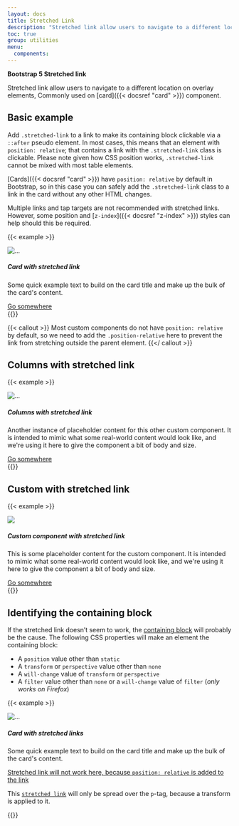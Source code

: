 ```yaml
---
layout: docs
title: Stretched Link
description: "Stretched link allow users to navigate to a different location on overlay elements."
toc: true
group: utilities
menu:
  components:
---
```


**Bootstrap 5 Stretched link**

Stretched link allow users to navigate to a different location on overlay elements, Commonly used on [card]({{< docsref "card" >}}) component.

## Basic example

Add `.stretched-link` to a link to make its containing block clickable via a `::after` pseudo element. In most cases, this means that an element with `position: relative`; that contains a link with the `.stretched-link` class is clickable. Please note given how CSS position works, `.stretched-link` cannot be mixed with most table elements.

[Cards]({{< docsref "card" >}}) have `position: relative` by default in Bootstrap, so in this case you can safely add the `.stretched-lin`k class to a link in the card without any other HTML changes.

Multiple links and tap targets are not recommended with stretched links. However, some position and [`z-index`]({{< docsref "z-index" >}}) styles can help should this be required.

{{< example >}}
<div class="card col-md-5 mx-auto">
  <img src="/images/cards/1.jpg" class="card-img-top" alt="...">
  <div class="card-body">
    <h5 class="card-title">Card with stretched link</h5>
    <p class="card-text">
      Some quick example text to build on the card title and make up the bulk of the card's content.
    </p>
    <a href="#" class="btn btn-primary stretched-link">Go somewhere</a>
  </div>
</div>
{{</ example >}}

{{< callout >}}
Most custom components do not have `position: relative` by default, so we need to add the `.position-relative` here to prevent the link from stretching outside the parent element.
{{</ callout >}}

## Columns with stretched link

{{< example >}}
<div class="row g-0 position-relative">
  <div class="col-12 col-md-5 mb-md-0 p-md-4">
    <img src="/images/cards/1.jpg" class="img-fluid" alt="...">
  </div>
  <div class="col-12 col-md-7 p-4 ps-md-0">
    <h5 class="mt-0">Columns with stretched link</h5>
    <p>
    Another instance of placeholder content for this other custom component. 
    It is intended to mimic what some real-world content would look like, 
    and we're using it here to give the component a bit of body and size.
    </p>
    <a href="#" class="stretched-link">Go somewhere</a>
  </div>
</div>
{{</ example >}}

## Custom with stretched link

{{< example >}}
<div class="d-flex align-items-start position-relative">
  <div class="d-flex flex-shrink-0 me-3 bd-w-36">
    <div class="ratio ratio-4x3">
      <img class="img-fluid" src="/images/cards/1.jpg" />
    </div>
  </div>
  <div>
    <h5 class="mt-0">Custom component with stretched link</h5>
    <p>This is some placeholder content for the custom component. 
    It is intended to mimic what some real-world content would look like, 
    and we're using it here to give the component a bit of body and size.</p>
    <a href="#" class="stretched-link">Go somewhere</a>
  </div>
</div>
{{</ example >}}


## Identifying the containing block 

If the stretched link doesn’t seem to work, the [containing block](https://developer.mozilla.org/en-US/docs/Web/CSS/Containing_block#Identifying_the_containing_block) will probably be the cause. The following CSS properties will make an element the containing block:

- A `position` value other than `static`
- A `transform` or `perspective` value other than `none`
- A `will-change` value of `transform` or `perspective`
- A `filter` value other than `none` or a `will-change` value of `filter` (*only works on Firefox*)

{{< example >}}
<div class="card col-md-5 mx-auto">
  <img src="/images/cards/2.jpg" class="card-img-top" alt="...">
  <div class="card-body">
    <h5 class="card-title">Card with stretched links</h5>
    <p class="card-text">
    Some quick example text to build on the card title and make up the bulk of the card's content.
    </p>
    <p class="card-text">
      <a href="#" class="stretched-link text-danger position-relative">
      Stretched link will not work here, because <code>position: relative</code> is added to the link
      </a>
    </p>
    <p class="card-text" style="transform: rotate(0);">
      This 
      <a href="#" class="stretched-link"><code>stretched link</code></a> 
      will only be spread over the <code>p</code>-tag, because a transform is applied to it.
    </p>
  </div>
</div>
{{</ example >}}